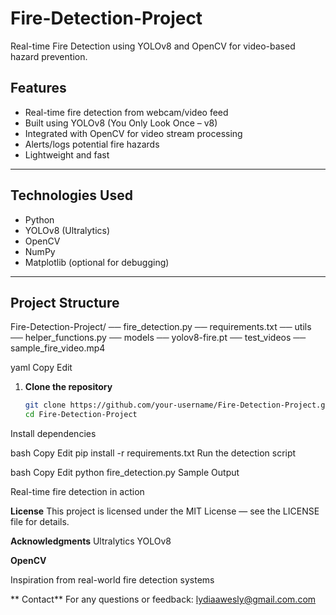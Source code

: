 # Fire-Detection-Project
Real-time Fire Detection using YOLOv8 and OpenCV for video-based hazard prevention.

##  Features

- Real-time fire detection from webcam/video feed  
-  Built using YOLOv8 (You Only Look Once – v8)  
-  Integrated with OpenCV for video stream processing  
-  Alerts/logs potential fire hazards  
-  Lightweight and fast  

---

##  Technologies Used

- Python   
- YOLOv8 (Ultralytics)  
- OpenCV  
- NumPy  
- Matplotlib (optional for debugging)  

---

## Project Structure

Fire-Detection-Project/
── fire_detection.py
── requirements.txt
── utils
── helper_functions.py
── models
── yolov8-fire.pt
── test_videos
── sample_fire_video.mp4

yaml
Copy
Edit


1. **Clone the repository**  
   ```bash
   git clone https://github.com/your-username/Fire-Detection-Project.git
   cd Fire-Detection-Project
Install dependencies

bash
Copy
Edit
pip install -r requirements.txt
Run the detection script

bash
Copy
Edit
python fire_detection.py
 Sample Output

Real-time fire detection in action

 **License**
This project is licensed under the MIT License — see the LICENSE file for details.

 **Acknowledgments**
Ultralytics YOLOv8

**OpenCV**

Inspiration from real-world fire detection systems

** Contact**
For any questions or feedback:
lydiaawesly@gmail.com.com 
